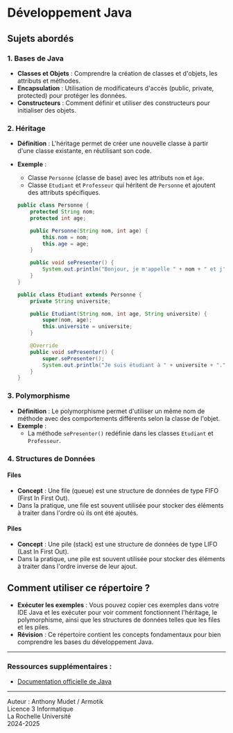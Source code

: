 # Développement Java

## Sujets abordés

### 1. Bases de Java
- **Classes et Objets** : Comprendre la création de classes et d'objets, les attributs et méthodes.
- **Encapsulation** : Utilisation de modificateurs d'accès (public, private, protected) pour protéger les données.
- **Constructeurs** : Comment définir et utiliser des constructeurs pour initialiser des objets.

### 2. Héritage
- **Définition** : L'héritage permet de créer une nouvelle classe à partir d'une classe existante, en réutilisant son code.
- **Exemple** : 
    - Classe `Personne` (classe de base) avec les attributs `nom` et `âge`.
    - Classe `Etudiant` et `Professeur` qui héritent de `Personne` et ajoutent des attributs spécifiques.
  
    ```java
    public class Personne {
        protected String nom;
        protected int age;

        public Personne(String nom, int age) {
            this.nom = nom;
            this.age = age;
        }

        public void sePresenter() {
            System.out.println("Bonjour, je m'appelle " + nom + " et j'ai " + age + " ans.");
        }
    }

    public class Etudiant extends Personne {
        private String universite;

        public Etudiant(String nom, int age, String universite) {
            super(nom, age);
            this.universite = universite;
        }

        @Override
        public void sePresenter() {
            super.sePresenter();
            System.out.println("Je suis étudiant à " + universite + ".");
        }
    }
    ```

### 3. Polymorphisme
- **Définition** : Le polymorphisme permet d'utiliser un même nom de méthode avec des comportements différents selon la classe de l'objet.
- **Exemple** :
    - La méthode `sePresenter()` redéfinie dans les classes `Etudiant` et `Professeur`.
  
### 4. Structures de Données
#### Files
- **Concept** : Une file (queue) est une structure de données de type FIFO (First In First Out).
- Dans la pratique, une file est souvent utilisée pour stocker des éléments à traiter dans l'ordre où ils ont été ajoutés.

#### Piles
- **Concept** : Une pile (stack) est une structure de données de type LIFO (Last In First Out).
- Dans la pratique, une pile est souvent utilisée pour stocker des éléments à traiter dans l'ordre inverse de leur ajout.


## Comment utiliser ce répertoire ?
- **Exécuter les exemples** : Vous pouvez copier ces exemples dans votre IDE Java et les exécuter pour voir comment fonctionnent l'héritage, le polymorphisme, ainsi que les structures de données telles que les files et les piles.
- **Révision** : Ce répertoire contient les concepts fondamentaux pour bien comprendre les bases du développement Java.

---

### Ressources supplémentaires :
- [Documentation officielle de Java](https://docs.oracle.com/en/java/)

---

Auteur : Anthony Mudet / Armotik  
Licence 3 Informatique  
La Rochelle Université  
2024-2025  